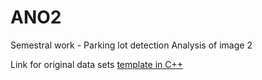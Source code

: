# ANO2
Semestral work - Parking lot detection
Analysis of image 2

Link for original data sets [template in C++](http://mrl.cs.vsb.cz/people/fusek/ano2_course.html)
